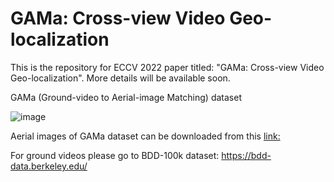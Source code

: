 # GAMa: Cross-view Video Geo-localization

This is the repository for ECCV 2022 paper titled: "GAMa: Cross-view Video Geo-localization".
More details will be available soon.

GAMa (Ground-video to Aerial-image Matching) dataset

![image](fig_problem_intro.png)

Aerial images of GAMa dataset can be downloaded from this [link:](
https://nam02.safelinks.protection.outlook.com/?url=https%3A%2F%2Fwww.crcv.ucf.edu%2Fdata1%2FGAMa%2F&amp;data=05%7C01%7Cshruti%40crcv.ucf.edu%7C307850d8ddd443dcaa3108da6a82a1a8%7Cbb932f15ef3842ba91fcf3c59d5dd1f1%7C0%7C0%7C637939406540630080%7CUnknown%7CTWFpbGZsb3d8eyJWIjoiMC4wLjAwMDAiLCJQIjoiV2luMzIiLCJBTiI6Ik1haWwiLCJXVCI6Mn0%3D%7C3000%7C%7C%7C&amp;sdata=AekpMwQcG847RxVQD6w63pWMqHYhHBS%2B57fFiwrgFp0%3D&amp;reserved=0 )

For ground videos please go to BDD-100k dataset:
https://bdd-data.berkeley.edu/  

